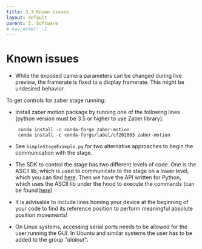 ```yaml
---
title: 3.3 Known issues
layout: default
parent: 3. Software
# nav_order: -1
---
```


# Known issues

-  While the exposed camera parameters can be changed during live preview, the framerate is fixed to a display framerate. This might be undesired behavior.

To get controls for zaber stage running:

- Install zaber motion package by running one of the following lines (python version must be 3.5 or higher to use Zaber library):
     
       conda install -c conda-forge zaber-motion
       conda install -c conda-forge/label/cf202003 zaber-motion
       
- See `SimpleStageExample.py` for two alternative approaches to begin the communication with the stage.
- The SDK to control the stage has two different levels of code. One is the ASCII lib, which is used to communicate to the stage on a lower level, which you can find <a href="https://www.zaber.com/support/docs/api/core-python/0.8.1/ascii.html#">here</a>. Then we have the API written for Python, which uses the ASCII lib under the hood to execute the commands (can be found <a href="https://www.zaber.com/software/docs/motion-library/ascii/references/python/#axis">here</a>)

  
- It is advisable to include lines homing your device at the beginning of your code to find its reference position to perform meaningful absolute position movements!      

- On Linux systems, accessing serial ports needs to be allowed for the user running the GUI. In Ubuntu and similar systems the user has to be added to the group *"dialout"*.
